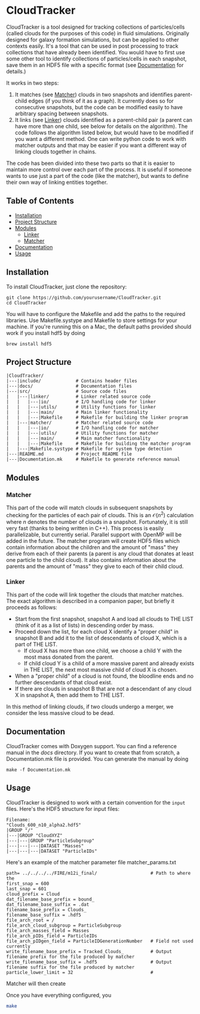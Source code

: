 # CloudTracker

CloudTracker is a tool designed for tracking collections of particles/cells (called clouds for the purposes of this code) in fluid simulations. Originally designed for galaxy formation simulations, but can be applied to other contexts easily.
It's a tool that can be used in post processing to track collections that have already been identified. 
You would have to first use some other tool to identify collections of particles/cells in each snapshot, save them in an HDF5 file with a specific format (see [Documentation](#documentation) for details.)

It works in two steps: 
1) It matches (see [Matcher](#matcher)) clouds in two snapshots and identifies parent-child edges (if you think of it as a graph). It currently does so for consecutive snapshots, but the code can be modified easily to have arbitrary spacing between snapshots.
2) It links (see [Linker](#linker)) clouds identified as a parent-child pair (a parent can have more than one child, see below for details on the algorithm). The code follows the algorithm listed below, but would have to be modified if you want a different method. One can write python code to work with matcher outputs and that may be easier if you want a different way of linking clouds together in chains.  

The code has been divided into these two parts so that it is easier to maintain more control over each part of the process. It is useful if someone wants to use just a part of the code (like the matcher), but wants to define their own way of linking entities together.

## Table of Contents
- [Installation](#installation)
- [Project Structure](#project-structure)
- [Modules](#modules)
  - [Linker](#linker)
  - [Matcher](#matcher)
- [Documentation](#documentation)
- [Usage](#usage)


## Installation
To install CloudTracker, just clone the repository:
```
git clone https://github.com/yourusername/CloudTracker.git
cd CloudTracker
```
You will have to configure the Makefile and add the paths to the required libraries. Use Makefile.systype and Makefile to store settings for your machine. If you're running this on a Mac, the default paths provided should work if you install hdf5 by doing
```
brew install hdf5
```


## Project Structure
```
|CloudTracker/
|---|include/             # Contains header files
|---|docs/                # Documentation files
|---|src/                 # Source code files
|   |---|linker/          # Linker related source code
|   |   |---|io/          # I/O handling code for linker
|   |   |---|utils/       # Utility functions for linker
|   |   |---|main/        # Main linker functionality
|   |   |---|Makefile     # Makefile for building the linker program
|   |---|matcher/         # Matcher related source code
|   |   |---|io/          # I/O handling code for matcher
|   |   |---|utils/       # Utility functions for matcher
|   |   |---|main/        # Main matcher functionality
|   |   |---|Makefile     # Makefile for building the matcher program
|   |---|Makefile.systype # Makefile for system type detection
|---|README.md            # Project README file
|---|Documentation.mk     # Makefile to generate reference manual
```

## Modules
### Matcher
This part of the code will match clouds in subsequent snapshots by checking for the particles of each pair of clouds. 
This is an $\mathcal{O}(n^2)$ calculation where $n$ denotes the number of clouds in a snapshot. 
Fortunately, it is still very fast (thanks to being written in C++). This process is easily 
parallelizable, but currently serial. Parallel support with OpenMP will be added in the future. 
The matcher program will create HDF5 files which contain information about the children and the 
amount of "mass" they derive from each of their parents (a parent is any cloud that donates
at least one particle to the child cloud). It also contains information about the parents and the
amount of "mass" they give to each of their child cloud. 

### Linker
This part of the code will link together the clouds that matcher matches. The exact algorithm is described in a 
companion paper, but briefly it proceeds as follows:
- Start from the first snapshot, snapshot A and load all clouds to THE LIST (think of it as a list of lists) in descending order by mass.
- Proceed down the list, for each cloud X identify a "proper child" in snapshot B and add it to the list of descendants of cloud X, which is a part of THE LIST.
  - If cloud X has more than one child, we choose a child Y with the most mass donated from the parent.
  - If child cloud Y is a child of a more massive parent and already exists in THE LIST, the next most massive child of cloud X is chosen.
- When a "proper child" of a cloud is not found, the bloodline ends and no further descendants of that cloud exist.
- If there are clouds in snapshot B that are not a descendant of any cloud X in snapshot A, then add them to THE LIST. 

In this method of linking clouds, if two clouds undergo a merger, we consider the less massive cloud to be dead.


## Documentation

CloudTracker comes with Doxygen support. You can find a reference manual in the *docs* directory. 
If you want to create that from scratch, a Documentation.mk file is provided. You can generate the manual by doing
```
make -f Documentation.mk
```



## Usage

CloudTracker is designed to work with a certain convention for the ```input``` files. Here's the HDF5 structure for input files:

```
Filename: 
"Clouds_600_n10_alpha2.hdf5"
|GROUP "/" 
|---|GROUP "CloudXYZ" 
|---|---|GROUP "ParticleSubgroup" 
|---|---|---|DATASET "Masses" 
|---|---|---|DATASET "ParticleIDs"
```

Here's an example of the matcher parameter file matcher_params.txt
```
path= ../../../../FIRE/m12i_final/                    # Path to where the 
first_snap = 600
last_snap = 601
cloud_prefix = Cloud
dat_filename_base_prefix = bound_
dat_filename_base_suffix = .dat
filename_base_prefix = Clouds_
filename_base_suffix = .hdf5
file_arch_root = /
file_arch_cloud_subgroup = ParticleSubgroup
file_arch_masses_field = Masses
file_arch_pIDs_field = ParticleIDs
file_arch_pIDgen_field = ParticleIDGenerationNumber   # Field not used currently
write_filename_base_prefix = Tracked_Clouds_          # Output filename prefix for the file produced by matcher
write_filename_base_suffix = .hdf5                    # Output filename suffix for the file produced by matcher
particle_lower_limit = 32                             #
```

Matcher will then create 

Once you have everything configured, you 
```sh
make 
```
